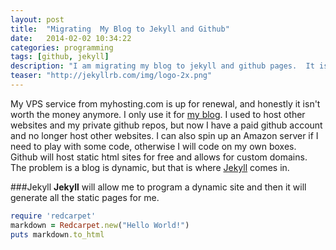 ```yaml
---
layout: post
title:  "Migrating  My Blog to Jekyll and Github"
date:   2014-02-02 10:34:22
categories: programming
tags: [github, jekyll]
description: "I am migrating my blog to jekyll and github pages.  It is cheaper than my VPS and I only need a server for minor tinkering, which can be done on Amazon for free."
teaser: "http://jekyllrb.com/img/logo-2x.png"
---
```


My VPS service from myhosting.com is up for renewal, and honestly it isn't worth the money anymore.  I only use it for [my blog](http://www.brettdangerfield.com). I used to host other websites and my private github repos, but now I have a paid github account and no longer host other websites.  I can also spin up an Amazon server if I need to play with some code, otherwise I will code on my own boxes. Github will host static html sites for free and allows for custom domains. The problem is a blog is dynamic, but that is where [Jekyll](http://http://jekyllrb.com) comes in. 

###Jekyll
__Jekyll__ will allow me to program a dynamic site and then it will generate all the static pages for me.

``` ruby
require 'redcarpet'
markdown = Redcarpet.new("Hello World!")
puts markdown.to_html
```